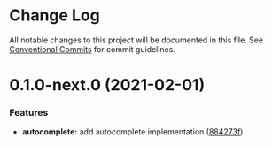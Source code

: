 # Change Log

All notable changes to this project will be documented in this file.
See [Conventional Commits](https://conventionalcommits.org) for commit guidelines.

# 0.1.0-next.0 (2021-02-01)


### Features

* **autocomplete:** add autocomplete implementation ([884273f](https://github.com/spryker/ui-components/commit/884273f0b21d275f7f7ae0e3c709595bdf2df8f5))
